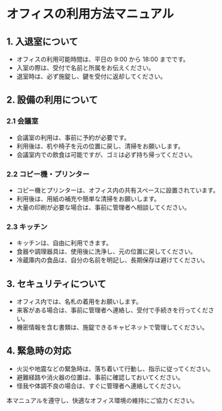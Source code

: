 # オフィスの利用方法マニュアル

## 1. 入退室について

- オフィスの利用可能時間は、平日の 9:00 から 18:00 までです。
- 入室の際は、受付で名前と所属をお伝えください。
- 退室時は、必ず施錠し、鍵を受付に返却してください。

## 2. 設備の利用について

### 2.1 会議室

- 会議室の利用は、事前に予約が必要です。
- 利用後は、机や椅子を元の位置に戻し、清掃をお願いします。
- 会議室内での飲食は可能ですが、ゴミは必ず持ち帰ってください。

### 2.2 コピー機・プリンター

- コピー機とプリンターは、オフィス内の共有スペースに設置されています。
- 利用後は、用紙の補充や簡単な清掃をお願いします。
- 大量の印刷が必要な場合は、事前に管理者へ相談してください。

### 2.3 キッチン

- キッチンは、自由に利用できます。
- 食器や調理器具は、使用後に洗浄し、元の位置に戻してください。
- 冷蔵庫内の食品は、自分の名前を明記し、長期保存は避けてください。

## 3. セキュリティについて

- オフィス内では、名札の着用をお願いします。
- 来客がある場合は、事前に管理者へ連絡し、受付で手続きを行ってください。
- 機密情報を含む書類は、施錠できるキャビネットで管理してください。

## 4. 緊急時の対応

- 火災や地震などの緊急時は、落ち着いて行動し、指示に従ってください。
- 避難経路や消火器の位置は、事前に確認しておいてください。
- 怪我や体調不良の場合は、すぐに管理者へ連絡してください。

本マニュアルを遵守し、快適なオフィス環境の維持にご協力ください。
